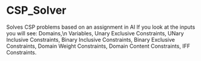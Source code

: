 # CSP_Solver
Solves CSP problems based on an assignment in AI
If you look at the inputs you will see:
Domains,\n
Variables,
Unary Exclusive Constraints,
UNary Inclusive Constraints,
Binary Inclusive Constraints,
Binary Exclusive Constraints,
Domain Weight Constraints,
Domain Content Constraints,
IFF Constraints.
